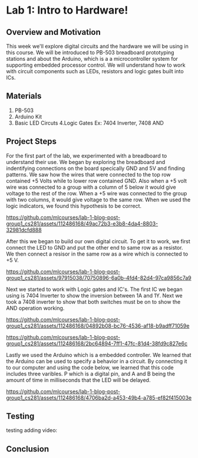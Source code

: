   # Lab 1: Intro to Hardware!

## Overview and Motivation
This week we'll explore digital circuits and the hardware we will be using in this course. We will be introduced to PB-503 breadboard prototyping stations and about the Arduino, which is a a microcontroller system for supporting embedded processor control. We will understand how to work with circuit components such as LEDs, resistors and logic gates built into ICs.

## Materials
1. PB-503
2. Arduino Kit
3. Basic LED Circuts
4.Logic Gates Ex: 7404 Inverter, 7408 AND
## Project Steps
For the first part of the lab, we experimented with a breadboard to understand their use. We began by exploring the breadboard and indentifying connections on the board specically GND and 5V and finding patterns. We saw how the wires that were connected to the top row contained +5 Volts while to lower row contained GND. Also when a +5 volt wire was connected to a group with a column of 5 below it would give voltage to the rest of the row. When a +5 wire was connected to the group with two columns, it would give voltage to the same row. When we used the logic indicators, we found this hypothesis to be correct. 

https://github.com/mlcourses/lab-1-blog-post-group1_cs281/assets/112486168/49ac72b3-e3b8-4da4-8803-32981dcfd888


After this we began to build our own digital circuit. To get it to work, we first connect the LED to GND and put the other end to same row as a resistor. We then connect a resisor in the same row as a wire which is connected to +5 V.

https://github.com/mlcourses/lab-1-blog-post-group1_cs281/assets/97915038/70750896-6a0b-4fd4-82d4-97ca9856c7a9

Next we started to work with Logic gates and IC's. The first IC we began using is 7404 Inverter to show the inversion between 1A and 1Y. Next we took a 7408 inverter to show that both switches must be on to show the AND operation working.


https://github.com/mlcourses/lab-1-blog-post-group1_cs281/assets/112486168/04892b08-bc76-4536-af18-b9adff71059e








https://github.com/mlcourses/lab-1-blog-post-group1_cs281/assets/112486168/2bc64894-7ff1-47fc-81d4-38fd9c827e6c



Lastly we used the Arduino which is a embedded controller. We learned that the Arduino can be used to specify a behavior in a circuit. By connecting it to our computer and using the code below, we learned that this code includes three varibles. P which is a digital pin, and A and B being the amount of time in milliseconds that the LED will be delayed.



https://github.com/mlcourses/lab-1-blog-post-group1_cs281/assets/112486168/4706ba2d-a453-49b4-a785-ef82f415003e



## Testing

testing adding video:







## Conclusion




